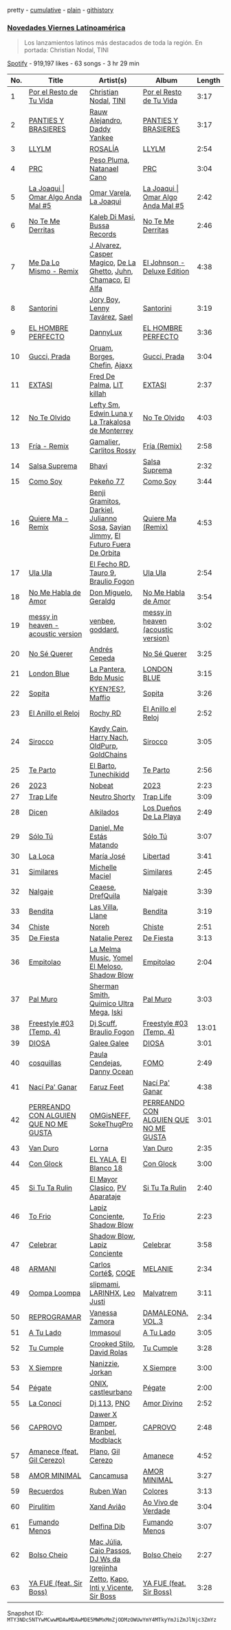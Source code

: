 pretty - [cumulative](/playlists/cumulative/37i9dQZF1DX8O2z77nfMgH.md) - [plain](/playlists/plain/37i9dQZF1DX8O2z77nfMgH) - [githistory](https://github.githistory.xyz/mackorone/spotify-playlist-archive/blob/main/playlists/plain/37i9dQZF1DX8O2z77nfMgH)

### [Novedades Viernes Latinoamérica](https://open.spotify.com/playlist/37i9dQZF1DX8O2z77nfMgH)

> Los lanzamientos latinos más destacados de toda la región\. En portada: Christian Nodal, TINI

[Spotify](https://open.spotify.com/user/spotify) - 919,197 likes - 63 songs - 3 hr 29 min

| No. | Title | Artist(s) | Album | Length |
|---|---|---|---|---|
| 1 | [Por el Resto de Tu Vida](https://open.spotify.com/track/40vzZFWG1h60TdZPuxuX3Y) | [Christian Nodal](https://open.spotify.com/artist/0XwVARXT135rw8lyw1EeWP), [TINI](https://open.spotify.com/artist/7vXDAI8JwjW531ouMGbfcp) | [Por el Resto de Tu Vida](https://open.spotify.com/album/3S6ouKQPLDuO7Nxli1F2Lm) | 3:17 |
| 2 | [PANTIES Y BRASIERES](https://open.spotify.com/track/0fADaWdT3obxk7zvHS18VY) | [Rauw Alejandro](https://open.spotify.com/artist/1mcTU81TzQhprhouKaTkpq), [Daddy Yankee](https://open.spotify.com/artist/4VMYDCV2IEDYJArk749S6m) | [PANTIES Y BRASIERES](https://open.spotify.com/album/5I66RzytH4VwOHZiowdsXf) | 3:17 |
| 3 | [LLYLM](https://open.spotify.com/track/2SiAcexM2p1yX6joESbehd) | [ROSALÍA](https://open.spotify.com/artist/7ltDVBr6mKbRvohxheJ9h1) | [LLYLM](https://open.spotify.com/album/44mKxp7RB6x5O19VWqEXEm) | 2:54 |
| 4 | [PRC](https://open.spotify.com/track/2mpoNBkngUEwnaKoBhZ0vl) | [Peso Pluma](https://open.spotify.com/artist/12GqGscKJx3aE4t07u7eVZ), [Natanael Cano](https://open.spotify.com/artist/0elWFr7TW8piilVRYJUe4P) | [PRC](https://open.spotify.com/album/2OXBosbXT7Qs3J6vBd6IkI) | 3:04 |
| 5 | [La Joaqui \| Omar Algo Anda Mal \#5](https://open.spotify.com/track/74KSJNT6UcJ6gEElkGousM) | [Omar Varela](https://open.spotify.com/artist/5xIOUIBQhGFX7HIj8lhdyU), [La Joaqui](https://open.spotify.com/artist/60XHOAhvEBiV6BGBOv8ClM) | [La Joaqui \| Omar Algo Anda Mal \#5](https://open.spotify.com/album/2HwbbjXrsosQ4NUNz1IDF2) | 2:42 |
| 6 | [No Te Me Derritas](https://open.spotify.com/track/4UjPLSdzIUz7d5Ntvw5THE) | [Kaleb Di Masi](https://open.spotify.com/artist/5U5wYVqrbD6J8SK4kNhau4), [Bussa Records](https://open.spotify.com/artist/0WAXJHcEJn1MRmJciI5bDm) | [No Te Me Derritas](https://open.spotify.com/album/35aTI37MWv8zdbZn2mzNAN) | 2:46 |
| 7 | [Me Da Lo Mismo \- Remix](https://open.spotify.com/track/6HfvwI8hjvrjG8lGG9qWvZ) | [J Alvarez](https://open.spotify.com/artist/6XFITTl7cFTdopDY3lUdlY), [Casper Magico](https://open.spotify.com/artist/1fux65HMCBvfJHqlBc4Nno), [De La Ghetto](https://open.spotify.com/artist/3EiLUeyEcA6fbRPSHkG5kb), [Juhn](https://open.spotify.com/artist/2LmcxBak1alK1bf7d1beTr), [Chamaco](https://open.spotify.com/artist/1xCbQhtV5c1Vc1I1n2jyv0), [El Alfa](https://open.spotify.com/artist/2oQX8QiMXOyuqbcZEFsZfm) | [El Johnson \- Deluxe Edition](https://open.spotify.com/album/3QhiEulmJez3w90yZV6y40) | 4:38 |
| 8 | [Santorini](https://open.spotify.com/track/0eh8K8zCq1sUf2reIaAg39) | [Jory Boy](https://open.spotify.com/artist/5lFhCi03HDneWzvCxGctrT), [Lenny Tavárez](https://open.spotify.com/artist/1pQWsZQehhS4wavwh7Fnxd), [Sael](https://open.spotify.com/artist/6Itjwvv5YmsC8ZcI5N4Jux) | [Santorini](https://open.spotify.com/album/6OxXSPMkyHHhAtkt1nenCj) | 3:19 |
| 9 | [EL HOMBRE PERFECTO](https://open.spotify.com/track/5DcVcYoTmUnp90GuRCyfDT) | [DannyLux](https://open.spotify.com/artist/6ElqtIfQsAkEYypgfJIjeK) | [EL HOMBRE PERFECTO](https://open.spotify.com/album/3dtc12UnEQCJ4TSU4lRIAW) | 3:36 |
| 10 | [Gucci, Prada](https://open.spotify.com/track/6iKT8x1sTotyl1ye0lgD5I) | [Oruam](https://open.spotify.com/artist/4yGgbQJMq9orWypwqtdzYT), [Borges](https://open.spotify.com/artist/6jBww4kwlSrjaNYP7AQPtX), [Chefin](https://open.spotify.com/artist/68PYmgkbRP1qZnEWOry7sB), [Ajaxx](https://open.spotify.com/artist/0y7B2G0jNMGWyQJsOoRMUt) | [Gucci, Prada](https://open.spotify.com/album/2bEgdwaosXzPsnvfKKIYTb) | 3:04 |
| 11 | [EXTASI](https://open.spotify.com/track/7x3j9aoz4TFFbteaEhTxBD) | [Fred De Palma](https://open.spotify.com/artist/0QrUbsrL5imqntAfDl8i7q), [LIT killah](https://open.spotify.com/artist/1vqR17Iv8VFdzure1TAXEq) | [EXTASI](https://open.spotify.com/album/3MVQ9Twt0scstIGS1aAn5p) | 2:37 |
| 12 | [No Te Olvido](https://open.spotify.com/track/0Z6P6xAenOxRE3t4n7ElwT) | [Lefty Sm](https://open.spotify.com/artist/6eXHRfK9Ad3IpMpSAqvcDf), [Edwin Luna y La Trakalosa de Monterrey](https://open.spotify.com/artist/4LFOoXhMhnq9U8VsZkSwxl) | [No Te Olvido](https://open.spotify.com/album/2zemsp6F58nziqJjYFX6Wn) | 4:03 |
| 13 | [Fría \- Remix](https://open.spotify.com/track/1LICbDAZhrYP4ouJejYdSO) | [Gamalier](https://open.spotify.com/artist/0q6Uny9wQR2fFtOAvb3kpU), [Carlitos Rossy](https://open.spotify.com/artist/0FDJB5xf8i09jDjIg1qNED) | [Fría \(Remix\)](https://open.spotify.com/album/5tEwSotqRC67AyfHrIbKyt) | 2:58 |
| 14 | [Salsa Suprema](https://open.spotify.com/track/0A4F5SYr1vmvNJ9mdA7fJQ) | [Bhavi](https://open.spotify.com/artist/7fT2Me47PQ8T7954PKrcwR) | [Salsa Suprema](https://open.spotify.com/album/7hKtv2HaJdDylmlykXCcEX) | 2:32 |
| 15 | [Como Soy](https://open.spotify.com/track/2VP423zGDpTSXH4vMpmlU7) | [Pekeño 77](https://open.spotify.com/artist/5eIRbSES1yeGSBuqZ4xvuD) | [Como Soy](https://open.spotify.com/album/1cR6oJglM4lxGnB4btAAew) | 3:44 |
| 16 | [Quiere Ma \- Remix](https://open.spotify.com/track/65WpsQZhXNUID1dYcc8ZsY) | [Benji Gramitos](https://open.spotify.com/artist/0qo0qirBort7v7IMWHVC3c), [Darkiel](https://open.spotify.com/artist/4z19QMyPVRwbd4Fs2LisBa), [Julianno Sosa](https://open.spotify.com/artist/4IC2X34tZmHG3VfTbpzvwL), [Sayian Jimmy](https://open.spotify.com/artist/3ZfYo6sKskRv0wOyrZZdAj), [El Futuro Fuera De Orbita](https://open.spotify.com/artist/7thOJx5gcuoJcEcaoHsPAk) | [Quiere Ma \(Remix\)](https://open.spotify.com/album/4S4DPibZkUDO5XabmXCzzE) | 4:53 |
| 17 | [Ula Ula](https://open.spotify.com/track/0folcYGae4Nt9UXKx8MAWS) | [El Fecho RD](https://open.spotify.com/artist/2qHuI4Avg4Dbowhu8whV9e), [Tauro 9](https://open.spotify.com/artist/40n2S01un2zYfW28g6xkhC), [Braulio Fogon](https://open.spotify.com/artist/0XXR1ghu7pFEcfdmhq52E9) | [Ula Ula](https://open.spotify.com/album/571GO2qOGxfTsnrIuVrLEK) | 2:54 |
| 18 | [No Me Habla de Amor](https://open.spotify.com/track/421l9nHaLg8yMce3vuUJHf) | [Don Miguelo](https://open.spotify.com/artist/1noWnd8QFQD9VLxWEeo4Zf), [Geraldg](https://open.spotify.com/artist/3MZmqNnPdyJbit4hVtE0X1) | [No Me Habla de Amor](https://open.spotify.com/album/5b2m9DI0iAUahK7S4Regqh) | 3:54 |
| 19 | [messy in heaven \- acoustic version](https://open.spotify.com/track/4NKrUz7INP6uV1bXYoMRRB) | [venbee](https://open.spotify.com/artist/4UWWa5dKgTLAx8mv6Ju6X1), [goddard.](https://open.spotify.com/artist/3yDDYheQFqfhKZXdjFQuuP) | [messy in heaven \(acoustic version\)](https://open.spotify.com/album/0fVTwLCThYYSTkwJQCNNT0) | 3:02 |
| 20 | [No Sé Querer](https://open.spotify.com/track/0QnOCHmZ6yH5J0gajW9jf2) | [Andrés Cepeda](https://open.spotify.com/artist/49Z1AvGeUaBSanPaOmplK6) | [No Sé Querer](https://open.spotify.com/album/5mCGmJ3N1H0ARTdBCihqMO) | 3:25 |
| 21 | [London Blue](https://open.spotify.com/track/0Ud4ZY1CzfRSHCDegcQ2iq) | [La Pantera](https://open.spotify.com/artist/0IEzMvarfVycBJAXjjEZOL), [Bdp Music](https://open.spotify.com/artist/4b7i6N8x84rGKrdzlPbNyt) | [LONDON BLUE](https://open.spotify.com/album/7irpPjyohlW1CRQDqzctxF) | 3:15 |
| 22 | [Sopita](https://open.spotify.com/track/4eXzQyAZ4jow5Hh41vqfgb) | [KYEN?ES?](https://open.spotify.com/artist/7clZc3rkBtBtHiZtwmkXXx), [Maffio](https://open.spotify.com/artist/5RzT7CM6Ot0sh0EHefMicV) | [Sopita](https://open.spotify.com/album/7aeqawsfMYRteFQJ3Srl5I) | 3:26 |
| 23 | [El Anillo el Reloj](https://open.spotify.com/track/07oEiX9E5kBARkQuPlhj4m) | [Rochy RD](https://open.spotify.com/artist/4riOEaOW5hCeqomFDBk0aP) | [El Anillo el Reloj](https://open.spotify.com/album/2DPU1QXFXARqUAPWtdSrIy) | 2:52 |
| 24 | [Sirocco](https://open.spotify.com/track/56Ot9lznziooPxQFMhgi4c) | [Kaydy Cain](https://open.spotify.com/artist/4nXXIxTneJksvGXrlmX8oA), [Harry Nach](https://open.spotify.com/artist/0NnUMWDCDi1snuMja6IdxH), [OldPurp](https://open.spotify.com/artist/1h0hHYHR3rv8Ol5yudY5Vi), [GoldChains](https://open.spotify.com/artist/2kLiB5H38ap10iGLQRV8SG) | [Sirocco](https://open.spotify.com/album/1YKTT0SCDhTvjCKpfai9pp) | 3:05 |
| 25 | [Te Parto](https://open.spotify.com/track/0qm6EHi0ZqjOLirIKXCOa5) | [El Barto](https://open.spotify.com/artist/5RnwLXlnWPF57yzdmUnnvP), [Tunechikidd](https://open.spotify.com/artist/0QpMp8Y7jFzwCt8OZjKQdd) | [Te Parto](https://open.spotify.com/album/4wuhrfa5e1a20rFP46AP1n) | 2:56 |
| 26 | [2023](https://open.spotify.com/track/6R8ZJWdp7a0xEOMktkrs8d) | [Nobeat](https://open.spotify.com/artist/3TKS1JzWOLAnicuOCOyVlW) | [2023](https://open.spotify.com/album/57Tww2EXW7qeQ0EsWMMr19) | 2:23 |
| 27 | [Trap Life](https://open.spotify.com/track/6y02ncrAPQazhXNJ3R8MMf) | [Neutro Shorty](https://open.spotify.com/artist/5wUO3A6DT4tO5UDz21kE2Y) | [Trap Life](https://open.spotify.com/album/1xCzLw3aPw7ouqduAdrXjh) | 3:09 |
| 28 | [Dicen](https://open.spotify.com/track/4lbUG41pBCWUc0gtc0ukTu) | [Alkilados](https://open.spotify.com/artist/2DP9xStkVVv753RBiEHXQB) | [Los Dueños De La Playa](https://open.spotify.com/album/2zVtWSTT0PPvpN1mSmVsAp) | 2:49 |
| 29 | [Sólo Tú](https://open.spotify.com/track/3YdrHNjaBSOO71L3tyH3Iz) | [Daniel, Me Estás Matando](https://open.spotify.com/artist/51yyeVxyvecgePAWXmeLUE) | [Sólo Tú](https://open.spotify.com/album/4CGAThyWRrQJ2P8TcHiUob) | 3:07 |
| 30 | [La Loca](https://open.spotify.com/track/3chFIMldnKXmA0pRvarlR4) | [María José](https://open.spotify.com/artist/1dJyh390MvfYPuNbhnbSDs) | [Libertad](https://open.spotify.com/album/3OCJMjIb83pJASHH3Qa4EY) | 3:41 |
| 31 | [Similares](https://open.spotify.com/track/5b5ykKbvLN3PYuJ34QIHKU) | [Michelle Maciel](https://open.spotify.com/artist/4WFwvZ4L8FZbt3qubbQJS6) | [Similares](https://open.spotify.com/album/1ixspfWHVBQYyZUW1XDErT) | 2:45 |
| 32 | [Nalgaje](https://open.spotify.com/track/0nWJ4Bmjm6lJ3OeK6kWd8L) | [Ceaese](https://open.spotify.com/artist/580taoAhpqvyGCRoJsVdw9), [DrefQuila](https://open.spotify.com/artist/5pughe5rcsOq3GF0utMOs5) | [Nalgaje](https://open.spotify.com/album/6b6Po1VRuXrZAQauWeBK8D) | 3:39 |
| 33 | [Bendita](https://open.spotify.com/track/3vDP0LdVBqGhKvz2nyMRXS) | [Las Villa](https://open.spotify.com/artist/0sXJRmgbjbq6Q5uu4W1wDM), [Llane](https://open.spotify.com/artist/7A02nc5WKMBLqSKXxGZ4o8) | [Bendita](https://open.spotify.com/album/7KREKP5rqz2xTxFNYABhLr) | 3:19 |
| 34 | [Chiste](https://open.spotify.com/track/78vnwvT5WLm31MSXULO48p) | [Noreh](https://open.spotify.com/artist/1JHgX0v8Dx86wpfQkZuJFg) | [Chiste](https://open.spotify.com/album/0LwOkOMLlcs3NPs0fcrVKA) | 2:51 |
| 35 | [De Fiesta](https://open.spotify.com/track/23wYKiztl4FUFXLiZiIeQh) | [Natalie Perez](https://open.spotify.com/artist/1Y99HOeRzRc27my6NJE3rE) | [De Fiesta](https://open.spotify.com/album/65xcr6qMi0C0t1EO0NS5Tz) | 3:13 |
| 36 | [Empitolao](https://open.spotify.com/track/4tQnilHRVEzX1Braalyl21) | [La Melma Music](https://open.spotify.com/artist/3IvmgSO7gS2Vt8dMJ72woK), [Yomel El Meloso](https://open.spotify.com/artist/34Y7klgDHuaH1qWA9TJkul), [Shadow Blow](https://open.spotify.com/artist/53cVnpkm8dTmf20tssYSNF) | [Empitolao](https://open.spotify.com/album/1mnw44Nqepxr4TrdvfRm8a) | 2:04 |
| 37 | [Pal Muro](https://open.spotify.com/track/62JKwv9Xiz8NkyDGnddNaR) | [Sherman Smith](https://open.spotify.com/artist/0AHS7Ls2S2SqYAruOvl9b0), [Quimico Ultra Mega](https://open.spotify.com/artist/3tZdknQnzsVIIdaGCTj4RX), [Iski](https://open.spotify.com/artist/0tZOZeWb2vdXJwhuL7RPLx) | [Pal Muro](https://open.spotify.com/album/0GpMUPdOHyAX8E92QHRm6S) | 3:03 |
| 38 | [Freestyle \#03 \(Temp\. 4\)](https://open.spotify.com/track/0G7h4u3Sh11wXQzfceCmDa) | [Dj Scuff](https://open.spotify.com/artist/4tmsSGhsR7ovyg478pebXh), [Braulio Fogon](https://open.spotify.com/artist/0XXR1ghu7pFEcfdmhq52E9) | [Freestyle \#03 \(Temp\. 4\)](https://open.spotify.com/album/6A8U87sbbO616Wr9ZrXYDr) | 13:01 |
| 39 | [DIOSA](https://open.spotify.com/track/0NzVuZGIk3N0JjmNeszYiu) | [Galee Galee](https://open.spotify.com/artist/0x5lhIYknBUEozHuXjkwUs) | [DIOSA](https://open.spotify.com/album/4J3DBowvW5ec7DzS6a17Tm) | 3:01 |
| 40 | [cosquillas](https://open.spotify.com/track/5wX7RyoYLhUdTccRqyay42) | [Paula Cendejas](https://open.spotify.com/artist/4EiI7Vls0NB16jLuexzCHC), [Danny Ocean](https://open.spotify.com/artist/5H1nN1SzW0qNeUEZvuXjAj) | [FOMO](https://open.spotify.com/album/2wj8AHax9qryX210NBwu5Q) | 2:49 |
| 41 | [Nací Pa' Ganar](https://open.spotify.com/track/4ZhmkmypLDoBYffpsGdQoO) | [Faruz Feet](https://open.spotify.com/artist/6tJRAxu0HwB2GI9GueEj4l) | [Nací Pa' Ganar](https://open.spotify.com/album/1b6jdcCZrvxfGSGbzDK7lC) | 4:38 |
| 42 | [PERREANDO CON ALGUIEN QUE NO ME GUSTA](https://open.spotify.com/track/44WdAGGZvWjJsPg2mZF9oN) | [OMGisNEFF](https://open.spotify.com/artist/58A4Qwc7kr97PARjHizb8g), [SokeThugPro](https://open.spotify.com/artist/44nEKYuxqc1juQ79QsVOl0) | [PERREANDO CON ALGUIEN QUE NO ME GUSTA](https://open.spotify.com/album/2ngsJuhJRJQDW3BXt0B2OX) | 3:01 |
| 43 | [Van Duro](https://open.spotify.com/track/3rBITsfts82foOS58VKMoj) | [Lorna](https://open.spotify.com/artist/2AwxAHULVspHSlffbyOSg3) | [Van Duro](https://open.spotify.com/album/6oKY7iRFgtDnSW74ejypiF) | 2:35 |
| 44 | [Con Glock](https://open.spotify.com/track/3acis2K8W1LsNJ2LLPgoAW) | [EL YALA](https://open.spotify.com/artist/1I3kOJZqxQso79tnP71dwU), [El Blanco 18](https://open.spotify.com/artist/5mzUDKL42ZuJq6biKCfOSg) | [Con Glock](https://open.spotify.com/album/6hQR2TpTIJJ23iBw3dx2vG) | 3:00 |
| 45 | [Si Tu Ta Rulin](https://open.spotify.com/track/1Cc5sp7shBGEPhRW0oJnnA) | [El Mayor Clasico](https://open.spotify.com/artist/5sZ0LIk7BJLJquEUUt5rJj), [PV Aparataje](https://open.spotify.com/artist/1PrPa8zf5xW14VSJRgrCE4) | [Si Tu Ta Rulin](https://open.spotify.com/album/0BhbzsnqKAJbxTkp9NPUrY) | 2:40 |
| 46 | [To Frio](https://open.spotify.com/track/49JsqXqXP5KpB7F92ORFxW) | [Lapiz Conciente](https://open.spotify.com/artist/0UTsdD7VIsEB9i7a6DDx5t), [Shadow Blow](https://open.spotify.com/artist/53cVnpkm8dTmf20tssYSNF) | [To Frio](https://open.spotify.com/album/5A1p2saF1Y0rmRHIMBLohp) | 2:23 |
| 47 | [Celebrar](https://open.spotify.com/track/3dVgFo1aEviRA9zghA7irX) | [Shadow Blow](https://open.spotify.com/artist/53cVnpkm8dTmf20tssYSNF), [Lapiz Conciente](https://open.spotify.com/artist/0UTsdD7VIsEB9i7a6DDx5t) | [Celebrar](https://open.spotify.com/album/70co7g1YIIlCbbmlySWCTg) | 3:58 |
| 48 | [ARMANI](https://open.spotify.com/track/4KwZ20XnpbxLSADiiXt8AG) | [Carlos Corté$](https://open.spotify.com/artist/3DplAKAVidNrhpivWNLMWC), [COQE](https://open.spotify.com/artist/7GAYtrIoXkEFFsSP2nhG0E) | [MELANIE](https://open.spotify.com/album/5oxgb6KTrhJZgbzfwP0v9S) | 2:34 |
| 49 | [Oompa Loompa](https://open.spotify.com/track/17YRNfsbyA7wTOEhANAyK7) | [slipmami](https://open.spotify.com/artist/1tnx55teqOt1cV6IlKcgNs), [LARINHX](https://open.spotify.com/artist/00kQ5yo7yxd5KC1ihuH77i), [Leo Justi](https://open.spotify.com/artist/1puzPcrOHKTMQ6KTuYfqU0) | [Malvatrem](https://open.spotify.com/album/1ZPKYFpymZKgLc0T0Z9WDL) | 3:11 |
| 50 | [REPROGRAMAR](https://open.spotify.com/track/2dvxBDC0XVxQDk584mjn0s) | [Vanessa Zamora](https://open.spotify.com/artist/3IZxs4ZukiitIk8vkAPAxC) | [DAMALEONA, VOL.3](https://open.spotify.com/album/3l2saSDzvDxeviPVDMNnzY) | 2:34 |
| 51 | [A Tu Lado](https://open.spotify.com/track/6K0mmZNaW9EVTyNcGXCYpc) | [Immasoul](https://open.spotify.com/artist/21neefJLiFuSR6sQlHDblG) | [A Tu Lado](https://open.spotify.com/album/3BfR38sPExTxHy9Awxrn9J) | 3:05 |
| 52 | [Tu Cumple](https://open.spotify.com/track/4aBJnwN3XG0Y0MWsOcbAlf) | [Crooked Stilo](https://open.spotify.com/artist/4QsUyMUsPjS34t06pGpsyH), [David Rolas](https://open.spotify.com/artist/2UFRl9BW2NQ73nh8KhYEBh) | [Tu Cumple](https://open.spotify.com/album/4WO0Zvo1mtBazsD58mcd3G) | 3:28 |
| 53 | [X Siempre](https://open.spotify.com/track/66yAK6dRKSL2YT0Nyx1fFo) | [Nanizzie](https://open.spotify.com/artist/0sw69zXt3PgxRXvo1Czg3j), [Jorkan](https://open.spotify.com/artist/7LCgsRll55YeMXV0LGYYCm) | [X Siempre](https://open.spotify.com/album/6kyPHJdgkwTdAf5d1b0ehw) | 3:00 |
| 54 | [Pégate](https://open.spotify.com/track/003CpLpVCGuyfZe4dLB1No) | [ONIX](https://open.spotify.com/artist/0YMk9b6Lijw7f6PVUknCKn), [castleurbano](https://open.spotify.com/artist/1jS17bkQpQzybCKZ04CTws) | [Pégate](https://open.spotify.com/album/28NfWdCACj7M0DpWgxz3FI) | 2:00 |
| 55 | [La Conocí](https://open.spotify.com/track/76dIXrvmDF1moF6r8EK0XX) | [Dj 113](https://open.spotify.com/artist/4HSmtHHiNWzGZRxxvk7nPG), [PNO](https://open.spotify.com/artist/6WvzfmDzyF1baKzCps2Odf) | [Amor Divino](https://open.spotify.com/album/2LNN030ELI6GrjR73tYIrW) | 2:52 |
| 56 | [CAPROVO](https://open.spotify.com/track/24QuWCLSXgVzv0oDXC03CC) | [Dawer X Damper](https://open.spotify.com/artist/4OGeO4jU4OMK0kWh69UhtY), [Branbel](https://open.spotify.com/artist/1VmUUb7wBfRQKnq1hgVaGS), [Modblack](https://open.spotify.com/artist/3I4F2sRhhXJLoUgnfnZKil) | [CAPROVO](https://open.spotify.com/album/053olGLgVl2r4IpZ5PeuUt) | 2:48 |
| 57 | [Amanece \(feat\. Gil Cerezo\)](https://open.spotify.com/track/5xnq09bL61Y11b2rutlyF9) | [Plano](https://open.spotify.com/artist/0yeQVsx3NrVR2TCLyvTWG1), [Gil Cerezo](https://open.spotify.com/artist/0IriYFJ4bOlHotHiwweJdG) | [Amanece](https://open.spotify.com/album/17P39aFRw00nZ5bLqxmFKN) | 4:52 |
| 58 | [AMOR MINIMAL](https://open.spotify.com/track/3gydgoR0OGDNJNhkY0337b) | [Cancamusa](https://open.spotify.com/artist/6GSnSFc0O2JMkPkGcBFsNc) | [AMOR MINIMAL](https://open.spotify.com/album/0OACOxBHoNzyA36x7au0bo) | 3:27 |
| 59 | [Recuerdos](https://open.spotify.com/track/1RBb4vOSBp6Mk0ZtnH1MTR) | [Ruben Wan](https://open.spotify.com/artist/5bYwZAV9K923kEHW1Yhol5) | [Colores](https://open.spotify.com/album/2svDUF02ZLBuFi0EZURX7Z) | 3:13 |
| 60 | [Pirulitim](https://open.spotify.com/track/78c52SWEQmEBZyBwYHjGeQ) | [Xand Avião](https://open.spotify.com/artist/43DRDu6nLSeIedZ7T1A616) | [Ao Vivo de Verdade](https://open.spotify.com/album/0CeWmIdj23iAZ8nBuW1ccv) | 3:04 |
| 61 | [Fumando Menos](https://open.spotify.com/track/2KTuqLyX4K0on4TovE9u8o) | [Delfina Dib](https://open.spotify.com/artist/6vwr6V7RwcWMDqVNerpNlZ) | [Fumando Menos](https://open.spotify.com/album/0Wk5E3svT8yYLBt8ApetaP) | 3:07 |
| 62 | [Bolso Cheio](https://open.spotify.com/track/0GxgXhS6PEKC3qMrKN10Lm) | [Mac Júlia](https://open.spotify.com/artist/0xXEI1dXDaCOmkIPNYtPWF), [Caio Passos](https://open.spotify.com/artist/6zGPa2tLMJ5HQYUddZI8di), [DJ Ws da Igrejinha](https://open.spotify.com/artist/0NB5wv4kn6A919CLHUKRmk) | [Bolso Cheio](https://open.spotify.com/album/0x0fS6Y6jFD1YIGicSAO83) | 2:27 |
| 63 | [YA FUE \(feat\. Sir Boss\)](https://open.spotify.com/track/7a2vqBh4HyDWeVVLpCvgbW) | [Zetto](https://open.spotify.com/artist/2icP2VXBVXI6D4B5zfC1ab), [Kapo](https://open.spotify.com/artist/3UTF2no3muGdiFXVujl94i), [Inti y Vicente](https://open.spotify.com/artist/4VVwBj04GbOfjT07az5SgD), [Sir Boss](https://open.spotify.com/artist/5IOGZkPuWHakMDPdNhyRlm) | [YA FUE \(feat\. Sir Boss\)](https://open.spotify.com/album/3cAF9lyFhGV1ag976yMk6w) | 3:28 |

Snapshot ID: `MTY3NDc5NTYwMCwwMDAwMDAwMDE5MWMxMmZjODMzOWUwYmY4MTkyYmJiZmJlNjc3ZmYz`
